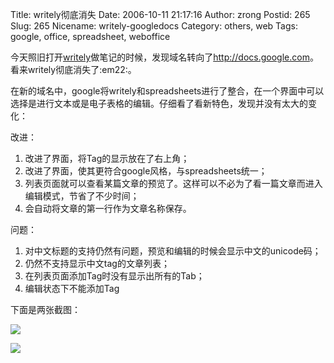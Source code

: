 Title: writely彻底消失
Date: 2006-10-11 21:17:16
Author: zrong
Postid: 265
Slug: 265
Nicename: writely-googledocs
Category: others, web
Tags: google, office, spreadsheet, weboffice

今天照旧打开[writely](http://www.writely.com)做笔记的时候，发现域名转向了<http://docs.google.com>。看来writely彻底消失了:em22:。

在新的域名中，google将writely和spreadsheets进行了整合，在一个界面中可以选择是进行文本或是电子表格的编辑。仔细看了看新特色，发现并没有太大的变化：

改进：

1.  改进了界面，将Tag的显示放在了右上角；
2.  改进了界面，使其更符合google风格，与spreadsheets统一；
3.  列表页面就可以查看某篇文章的预览了。这样可以不必为了看一篇文章而进入编辑模式，节省了不少时间；
4.  会自动将文章的第一行作为文章名称保存。

问题：

1.  对中文标题的支持仍然有问题，预览和编辑的时候会显示中文的unicode码；
2.  仍然不支持显示中文tag的文章列表；
3.  在列表页面添加Tag时没有显示出所有的Tab；
4.  编辑状态下不能添加Tag

下面是两张截图：<!--more-->

[![](http://photo9.yupoo.com/20061011/210102_469620789.jpg)](http://www.yupoo.com/photos/zoom?id=ff8080810e351893010e377636154998 "google docs界面")

[![](http://photo9.yupoo.com/20061011/211336_1429366653.jpg)](http://www.yupoo.com/photos/zoom?id=ff8080810e351893010e3781b9d64b7d "文章预览仍然不支持中文标题")

